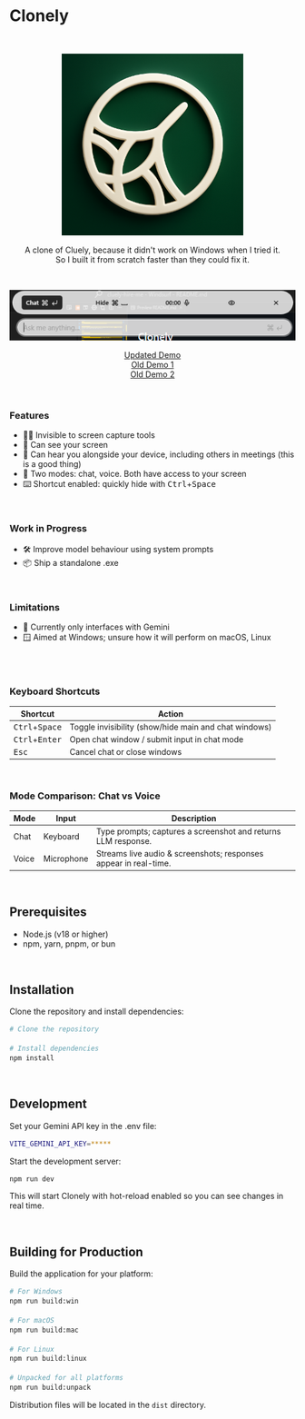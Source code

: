 # Clonely

<br />
<p align="center">
    <img src="resources/build/icon.png" width="320" />
</p>

<p align="center">
A clone of Cluely, because it didn't work on Windows when I tried it. <br/> So I built it from scratch faster than they could fix it.
</p>

<br />

<p align="center">
    <img src="app/assets/clonely-preview.png" target="_blank" />
</p>

<p align="center">
    <a href="https://www.loom.com/share/f2bd27fc61b248058a319647afae79b7">Updated Demo</a> <br>
    <a href="https://www.loom.com/share/2ad168adb3844543a45437b184bc822b">Old Demo 1</a> <br>
    <a href="https://www.loom.com/share/c98eaf60366548bf94cf2312f8ed704d?sid=3d2e2395-08af-4d9b-aa62-cccefd63a3be">Old Demo 2</a>
</p>

<br />

### Features

- 🕵️‍♂️ Invisible to screen capture tools
- 👀 Can see your screen
- 🎤 Can hear you alongside your device, including others in meetings (this is a good thing)
- 🔄 Two modes: chat, voice. Both have access to your screen
- ⌨️ Shortcut enabled: quickly hide with <kbd>Ctrl</kbd>+<kbd>Space</kbd>

<br />

### Work in Progress

- 🛠️ Improve model behaviour using system prompts
- 📦 Ship a standalone .exe

<br />

### Limitations

- 🤖 Currently only interfaces with Gemini
- 🪟 Aimed at Windows; unsure how it will perform on macOS, Linux

<br />

<br />

### Keyboard Shortcuts

| Shortcut                          | Action                                                             |
|-----------------------------------|--------------------------------------------------------------------|
| <kbd>Ctrl</kbd>+<kbd>Space</kbd> | Toggle invisibility (show/hide main and chat windows)             |
| <kbd>Ctrl</kbd>+<kbd>Enter</kbd> | Open chat window / submit input in chat mode                      |
| <kbd>Esc</kbd>                   | Cancel chat or close windows                                      |

<br />

### Mode Comparison: Chat vs Voice

| Mode  | Input      | Description                                                          |
|-------|------------|----------------------------------------------------------------------|
| Chat  | Keyboard   | Type prompts; captures a screenshot and returns LLM response.      |
| Voice | Microphone | Streams live audio & screenshots; responses appear in real-time.     |

<br />

## Prerequisites

- Node.js (v18 or higher)
- npm, yarn, pnpm, or bun

<br />

## Installation

Clone the repository and install dependencies:

```bash
# Clone the repository

# Install dependencies
npm install
```

<br />

## Development

Set your Gemini API key in the .env file:

```bash
VITE_GEMINI_API_KEY=*****
```

Start the development server:

```bash
npm run dev
```

This will start Clonely with hot-reload enabled so you can see changes in real time.

<br />

## Building for Production

Build the application for your platform:

```bash
# For Windows
npm run build:win

# For macOS
npm run build:mac

# For Linux
npm run build:linux

# Unpacked for all platforms
npm run build:unpack
```

Distribution files will be located in the `dist` directory.

<br />
